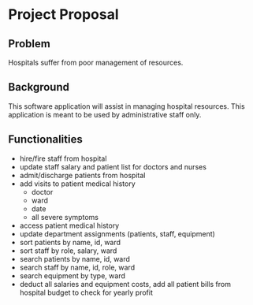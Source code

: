 # Project Proposal
## Problem
Hospitals suffer from poor management of resources.

## Background
This software application will assist in managing hospital resources.
This application is meant to be used by administrative staff only.

## Functionalities
* hire/fire staff from hospital
* update staff salary and patient list for doctors and nurses
* admit/discharge patients from hospital
* add visits to patient medical history
	* doctor
	* ward
	* date
	* all severe symptoms
* access patient medical history
* update department assignments (patients, staff, equipment)
* sort patients by name, id, ward
* sort staff by role, salary, ward
* search patients by name, id, ward
* search staff by name, id, role, ward
* search equipment by type, ward
* deduct all salaries and equipment costs, add all patient bills from hospital budget to check for yearly profit